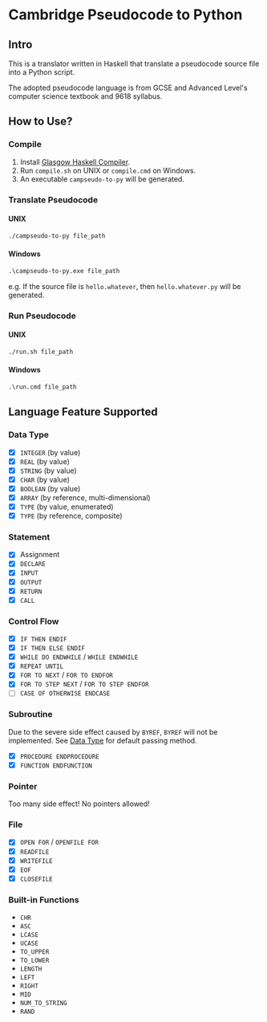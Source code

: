 # Cambridge Pseudocode to Python

## Intro

This is a translator written in Haskell that translate a pseudocode source file
into a Python script. 

The adopted pseudocode language is from GCSE and Advanced Level's
computer science textbook and 9618 syllabus.

## How to Use?

### Compile

1. Install [Glasgow Haskell Compiler](https://www.haskell.org/ghc/).
2. Run `compile.sh` on UNIX or `compile.cmd` on Windows.
3. An executable `campseudo-to-py` will be generated.

### Translate Pseudocode

#### UNIX

```sh
./campseudo-to-py file_path
```

#### Windows

```cmd
.\campseudo-to-py.exe file_path
```

e.g. If the source file is `hello.whatever`,
then `hello.whatever.py` will be generated.

### Run Pseudocode

#### UNIX

```sh
./run.sh file_path
```

#### Windows

```cmd
.\run.cmd file_path
```

## Language Feature Supported

### Data Type

- [x] `INTEGER` (by value)
- [x] `REAL` (by value)
- [x] `STRING` (by value)
- [x] `CHAR` (by value)
- [x] `BOOLEAN` (by value)
- [x] `ARRAY` (by reference, multi-dimensional)
- [x] `TYPE` (by value, enumerated)
- [x] `TYPE` (by reference, composite)

### Statement

- [x] Assignment
- [x] `DECLARE`
- [x] `INPUT`
- [x] `OUTPUT`
- [x] `RETURN`
- [x] `CALL`

### Control Flow

- [x] `IF THEN ENDIF`
- [x] `IF THEN ELSE ENDIF`
- [x] `WHILE DO ENDWHILE` / `WHILE ENDWHILE`
- [x] `REPEAT UNTIL`
- [x] `FOR TO NEXT` / `FOR TO ENDFOR`
- [x] `FOR TO STEP NEXT` / `FOR TO STEP ENDFOR`
- [ ] `CASE OF OTHERWISE ENDCASE`

### Subroutine

Due to the severe side effect caused by `BYREF`, `BYREF` will not be
implemented. See [Data Type](#data-type) for default passing method.

- [x] `PROCEDURE ENDPROCEDURE`
- [x] `FUNCTION ENDFUNCTION`

### Pointer

Too many side effect! No pointers allowed!

### File

- [x] `OPEN FOR` / `OPENFILE FOR`
- [x] `READFILE`
- [x] `WRITEFILE`
- [x] `EOF`
- [x] `CLOSEFILE`

### Built-in Functions

- `CHR`
- `ASC`
- `LCASE`
- `UCASE`
- `TO_UPPER`
- `TO_LOWER`
- `LENGTH`
- `LEFT`
- `RIGHT`
- `MID`
- `NUM_TO_STRING`
- `RAND`
